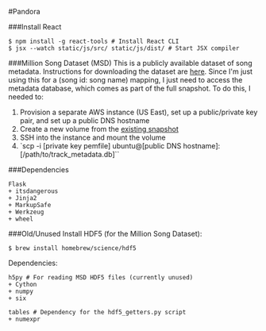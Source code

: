 #Pandora

###Install React
```
$ npm install -g react-tools # Install React CLI
$ jsx --watch static/js/src/ static/js/dist/ # Start JSX compiler
```

###Million Song Dataset (MSD)
This is a publicly available dataset of song metadata. Instructions for downloading the dataset are [here](http://labrosa.ee.columbia.edu/millionsong/pages/getting-dataset). Since I'm just using this for a (song id: song name) mapping, I just need to access the metadata database, which comes as part of the full snapshot. To do this, I needed to:
1. Provision a separate AWS instance (US East), set up a public/private key pair, and set up a public DNS hostname
2. Create a new volume from the [existing snapshot](https://aws.amazon.com/datasets/million-song-dataset/)
3. SSH into the instance and mount the volume
4. `scp -i [private key pemfile] ubuntu@[public DNS hostname]:[/path/to/track_metadata.db]``

###Dependencies
```
Flask
+ itsdangerous
+ Jinja2
+ MarkupSafe
+ Werkzeug
+ wheel
```

###Old/Unused
Install HDF5 (for the Million Song Dataset):
```
$ brew install homebrew/science/hdf5
```
Dependencies:
```
h5py # For reading MSD HDF5 files (currently unused)
+ Cython
+ numpy
+ six

tables # Dependency for the hdf5_getters.py script
+ numexpr
```
